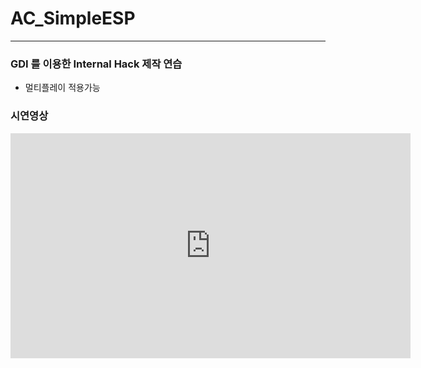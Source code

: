 # AC_SimpleESP

---

### GDI 를 이용한 Internal Hack 제작 연습

- 멀티플레이 적용가능

### 시연영상

<iframe width="640" height="360" src="https://www.youtube.com/watch?v=N_FsrF_b41Y"  
 frameborder="0" allow="autoplay; encrypted-media" allowfullscreen></iframe>  
